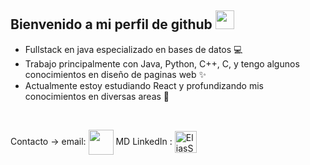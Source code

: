 ## Bienvenido a mi perfil de github <img width="30px" height="30px" src="https://media.tenor.com/images/3b388fe03da271d2674faf85eb7c3fcd/tenor.gif" /> 

- Fullstack en java especializado en bases de datos 💻
- Trabajo principalmente con Java, Python, C++, C, y tengo algunos conocimientos en diseño de paginas web ✨
- Actualmente estoy estudiando React y profundizando mis conocimientos en diversas areas 📖

<br />

Contacto ->   email: </a> <a href = "mailto: elusteinkamp@gmail.com"><img align="center" src="https://cdn-icons-png.flaticon.com/512/324/324123.png" height="40" width="40" /></a>   MD LinkedIn : <a href="https://ar.linkedin.com/in/elias-steinkamp-a720b420b" target="blank"><img align="center" src="https://cdn-icons-png.flaticon.com/512/1383/1383262.png" alt="EliasSteinkamp" height="35" width="35" />
<br />
